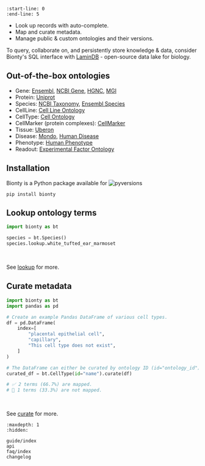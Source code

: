 ```{include} ../README.md
:start-line: 0
:end-line: 5
```

- Look up records with auto-complete.
- Map and curate metadata.
- Manage public & custom ontologies and their versions.

To query, collaborate on, and persistently store knowledge & data, consider Bionty's SQL interface with [LaminDB](https://lamin.ai/docs/) - open-source data lake for biology.

## Out-of-the-box ontologies

- Gene: [Ensembl](https://ensembl.org/), [NCBI Gene](https://www.ncbi.nlm.nih.gov/gene/), [HGNC](https://www.genenames.org/), [MGI](http://www.informatics.jax.org/)
- Protein: [Uniprot](https://www.uniprot.org/)
- Species: [NCBI Taxonomy](https://www.ncbi.nlm.nih.gov/taxonomy/), [Ensembl Species](https://useast.ensembl.org/info/about/species.html)
- CellLine: [Cell Line Ontology](https://github.com/CLO-ontology/CLO)
- CellType: [Cell Ontology](https://obophenotype.github.io/cell-ontology/)
- CellMarker (protein complexes): [CellMarker](http://xteam.xbio.top/CellMarker)
- Tissue: [Uberon](http://obophenotype.github.io/uberon/)
- Disease: [Mondo](https://mondo.monarchinitiative.org/), [Human Disease](https://disease-ontology.org/)
- Phenotype: [Human Phenotype](https://hpo.jax.org/app/)
- Readout: [Experimental Factor Ontology](https://www.ebi.ac.uk/ols/ontologies/efo)

## Installation

Bionty is a Python package available for ![pyversions](https://img.shields.io/pypi/pyversions/bionty)

```
pip install bionty
```

## Lookup ontology terms

```python
import bionty as bt

species = bt.Species()
species.lookup.white_tufted_ear_marmoset
```

<br>

See [lookup](guide/lookup) for more.

## Curate metadata

```python
import bionty as bt
import pandas as pd

# Create an example Pandas DataFrame of various cell types.
df = pd.DataFrame(
    index=[
        "placental epithelial cell",
        "capillary",
        "This cell type does not exist",
    ]
)

# The DataFrame can either be curated by ontology ID (id="ontology_id") or by ontology term names (id="name").
curated_df = bt.CellType(id="name").curate(df)

# ✅ 2 terms (66.7%) are mapped.
# 🔶 1 terms (33.3%) are not mapped.
```

<br>

See [curate](guide/curate) for more.

```{toctree}
:maxdepth: 1
:hidden:

guide/index
api
faq/index
changelog
```
